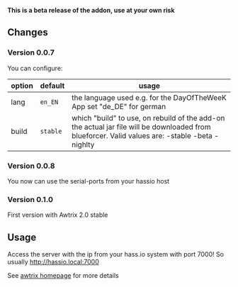 **This is a beta release of the addon, use at your own risk**

## Changes
### Version 0.0.7 
You can configure:

|option|default|usage|
|---|---|---|
|lang|`en_EN`| the language used e.g. for the DayOfTheWeeK App set "de_DE" for german|
|build|`stable`| which "build" to use, on rebuild of the add-on the actual jar file will be downloaded from blueforcer. Valid values are: -stable -beta -nighlty|

### Version 0.0.8 
You now can use the serial-ports from your hassio host

### Version 0.1.0 
First version with Awtrix 2.0 stable


## Usage
Access the server with the ip from your hass.io system with port 7000!
So usually http://hassio.local:7000


See [awtrix homepage](https://docs.blueforcer.de/#/v2/README) for more details
